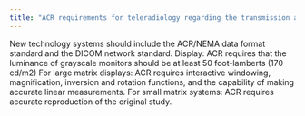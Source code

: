 ```yaml
---
title: "ACR requirements for teleradiology regarding the transmission and review of images/patient data"
---
```

New technology systems should include the ACR/NEMA data format standard and the DICOM network standard.
Display: ACR requires that the luminance of grayscale monitors should be at least 50 foot-lamberts (170 cd/m2)
For large matrix displays: ACR requires interactive windowing, magnification, inversion and rotation functions, and the capability of making accurate linear measurements.
For small matrix systems: ACR requires accurate reproduction of the original study.

